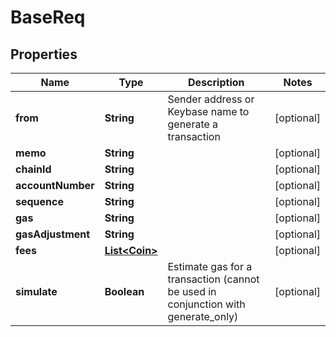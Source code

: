 # BaseReq

## Properties
Name | Type | Description | Notes
------------ | ------------- | ------------- | -------------
**from** | **String** | Sender address or Keybase name to generate a transaction |  [optional]
**memo** | **String** |  |  [optional]
**chainId** | **String** |  |  [optional]
**accountNumber** | **String** |  |  [optional]
**sequence** | **String** |  |  [optional]
**gas** | **String** |  |  [optional]
**gasAdjustment** | **String** |  |  [optional]
**fees** | [**List&lt;Coin&gt;**](Coin.md) |  |  [optional]
**simulate** | **Boolean** | Estimate gas for a transaction (cannot be used in conjunction with generate_only) |  [optional]
